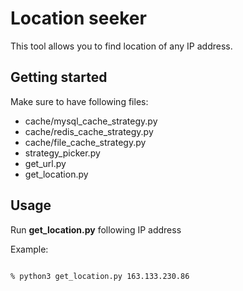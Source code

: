 # Location seeker

This tool allows you to find location of any IP address.

## Getting started
Make sure to have following files: 
* cache/mysql_cache_strategy.py
* cache/redis_cache_strategy.py
* cache/file_cache_strategy.py
* strategy_picker.py
* get_url.py
* get_location.py

## Usage

Run **get_location.py** following IP address

Example:
```

% python3 get_location.py 163.133.230.86

```